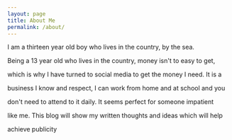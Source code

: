 ```yaml
---
layout: page
title: About Me
permalink: /about/
---
```

I am a thirteen year old boy who lives in the country, by the sea.

Being a 13 year old who lives in the country, money isn't to easy to get,

which is why I have turned to social media to get the money I need. It is a

business I know and respect, I can work from home and at school and you

don't need to attend to it daily. It seems perfect for someone impatient  

like me. This blog will show my written thoughts and ideas which will help

achieve publicity
